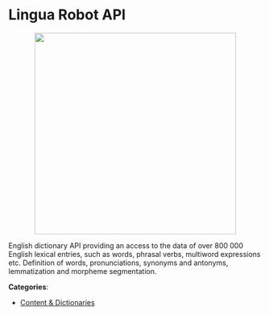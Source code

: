 # Lingua Robot API
<p align="center">
    <img width="400" src="https://raw.githubusercontent.com/apis-list/apis-list/apis/lingua-robot-api/logo_256x256.png" />
</p>

English dictionary API providing an access to the data of over 800 000 English lexical entries, such as words, phrasal verbs, multiword expressions etc. Definition of words, pronunciations, synonyms and antonyms, lemmatization and morpheme segmentation.



**Categories**:
- [Content & Dictionaries](https://github.com/apis-list/apis-list#content-and-dictionaries)




